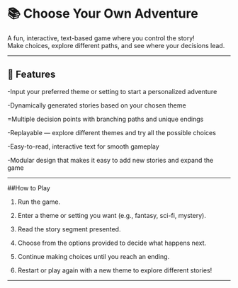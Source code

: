 # 📚 Choose Your Own Adventure

A fun, interactive, text-based game where you control the story!  
Make choices, explore different paths, and see where your decisions lead.

---

## 🎯 Features
-Input your preferred theme or setting to start a personalized adventure

-Dynamically generated stories based on your chosen theme

=Multiple decision points with branching paths and unique endings

-Replayable — explore different themes and try all the possible choices

-Easy-to-read, interactive text for smooth gameplay

-Modular design that makes it easy to add new stories and expand the game

---

##How to Play
1. Run the game.

2. Enter a theme or setting you want (e.g., fantasy, sci-fi, mystery).

3. Read the story segment presented.

4. Choose from the options provided to decide what happens next.

5. Continue making choices until you reach an ending.

6. Restart or play again with a new theme to explore different stories!

---
